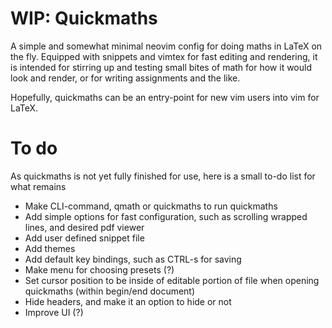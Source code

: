 # WIP: Quickmaths
A simple and somewhat minimal neovim config for doing maths in LaTeX on the fly. Equipped with snippets and vimtex for fast editing and rendering, it is intended for stirring up and testing small bites of math for how it would look and render, or for writing assignments and the like.

Hopefully, quickmaths can be an entry-point for new vim users into vim for LaTeX.

# To do
As quickmaths is not yet fully finished for use, here is a small to-do list for what remains
- Make CLI-command, qmath or quickmaths to run quickmaths
- Add simple options for fast configuration, such as scrolling wrapped lines, and desired pdf viewer
- Add user defined snippet file
- Add themes
- Add default key bindings, such as CTRL-s for saving
- Make menu for choosing presets (?)
- Set cursor position to be inside of editable portion of file when opening quickmaths (within begin/end document)
- Hide headers, and make it an option to hide or not
- Improve UI (?)
